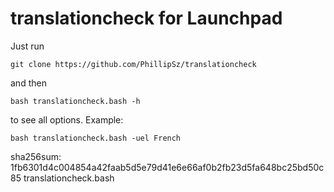 translationcheck for Launchpad
==============================

Just run 
	
	git clone https://github.com/PhillipSz/translationcheck 

and then 

	bash translationcheck.bash -h

to see all options.
Example:

	bash translationcheck.bash -uel French

sha256sum:
1fb6301d4c004854a42faab5d5e79d41e6e66af0b2fb23d5fa648bc25bd50c85  translationcheck.bash
